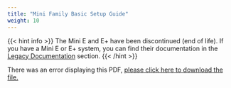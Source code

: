 ```yaml
---
title: "Mini Family Basic Setup Guide"
weight: 10
---
```


{{< hint info >}}
The Mini E and E+ have been discontinued (end of life). If you have a Mini E or E+ system, you can find their documentation in the [Legacy Documentation](https://www.truenas.com/docs/hardware/legacyhardware/) section. 
{{< /hint >}}

<object data="https://www.truenas.com/docs/files/MiniFamily3.4.pdf" type="application/pdf" width="95%" height="1000">
  There was an error displaying this PDF, <a href="https://www.truenas.com/docs/files/MiniFamily3.4.pdf">please click here to download the file.</a>
</object>
